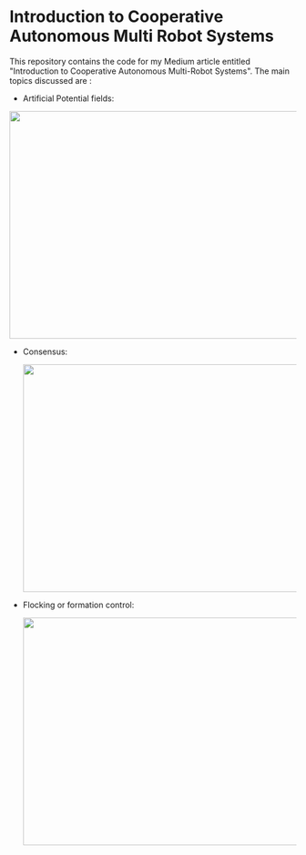 # Introduction to Cooperative Autonomous Multi Robot Systems

This repository contains the code for my Medium article entitled "Introduction to Cooperative Autonomous Multi-Robot Systems".
The main topics discussed are : 

- Artificial Potential fields: 

<p align="center">
  <img src="https://github.com/souhaiel1/Introduction-to-Cooperative-Autonomous-Multi-Robot-Systems/blob/main/gif6.gif" width="650" height="400" />
  
- Consensus:
  
  <p align="center">
  <img src="https://github.com/souhaiel1/Introduction-to-Cooperative-Autonomous-Multi-Robot-Systems/blob/main/gif7.gif" width="650" height="400" />
    
- Flocking or formation control:
    
    <p align="center">
  <img src="https://github.com/souhaiel1/Introduction-to-Cooperative-Autonomous-Multi-Robot-Systems/blob/main/Flocking.gif" width="650" height="400" />

